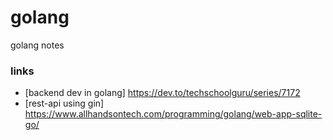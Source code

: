 # golang
golang notes


### links

- [backend dev in golang] https://dev.to/techschoolguru/series/7172
- [rest-api using gin] https://www.allhandsontech.com/programming/golang/web-app-sqlite-go/
